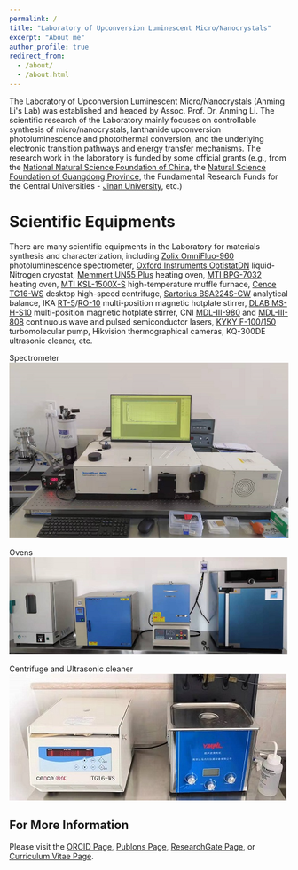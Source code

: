```yaml
---
permalink: /
title: "Laboratory of Upconversion Luminescent Micro/Nanocrystals"
excerpt: "About me"
author_profile: true
redirect_from: 
  - /about/
  - /about.html
---
```


The Laboratory of Upconversion Luminescent Micro/Nanocrystals (Anming Li's Lab) was established and headed by Assoc. Prof. Dr. Anming Li. The scientific research of the Laboratory mainly focuses on controllable synthesis of micro/nanocrystals, lanthanide upconversion photoluminescence and photothermal conversion, and the underlying electronic transition pathways and energy transfer mechanisms. The research work in the laboratory is funded by some official grants (e.g., from the [National Natural Science Foundation of China](https://www.nsfc.gov.cn/english/site_1/index.html), the [Natural Science Foundation of Guangdong Province](http://gdstc.gd.gov.cn/), the Fundamental Research Funds for the Central Universities - [Jinan University](https://www.jnu.edu.cn/), etc.)

Scientific Equipments
======
There are many scientific equipments in the Laboratory for materials synthesis and characterization, including [Zolix OmniFluo-960](https://www.zolix.com.cn/en/prodcon_370_373_770.html) photoluminescence spectrometer, [Oxford Instruments OptistatDN](https://andor.oxinst.com/products/optical-cryostats-for-spectroscopy) liquid-Nitrogen cryostat, [Memmert UN55 Plus](https://www.memmert.com/products/heating-drying-ovens/universal-oven/UN55plus/) heating oven, [MTI BPG-7032](http://www.kjmti.com/product/16701.html) heating oven, [MTI KSL-1500X-S](http://www.kjmti.com/product/16882.html) high-temperature muffle furnace, [Cence TG16-WS](http://www.lxjxy.com/product/37.html) desktop high-speed centrifuge, [Sartorius BSA224S-CW](https://www.sartorius.com/en/products/weighing/laboratory-balances/analytical-lab-balance) analytical balance, IKA [RT-5](https://www.ika.com/en/Products-Lab-Eq/Magnetic-Stirrers-Hot-Plate-Lab-Mixer-Stirrer-Blender-csp-188/RT-5-cpdt-3690600/)/[RO-10](https://www.ika.com/en/Products-Lab-Eq/Magnetic-Stirrers-Hot-Plate-Lab-Mixer-Stirrer-Blender-csp-188/RO-10-cpdt-3691000/) multi-position magnetic hotplate stirrer, [DLAB MS-H-S10](http://www.dlabsci.com/english/cplb/HotPlate/Magnetic_Stirrer/2018/0120/229.html) multi-position magnetic hotplate stirrer, CNI [MDL-III-980](http://www.cnilaser.com/C-infrared_laser980.htm) and [MDL-III-808](http://www.cnilaser.com/C-infrared_laser808.htm) continuous wave and pulsed semiconductor lasers, [KYKY F-100/150](http://www.kyky.com.cn/content/details97_834.html) turbomolecular pump, Hikvision thermographical cameras, KQ-300DE ultrasonic cleaner, etc.

Spectrometer
![Spectrometer](/images/spectrometer.jpg)

Ovens
![Ovens](/images/ovens.jpg)

Centrifuge and Ultrasonic cleaner
![Centrifuge](/images/centrifugate.jpg)

For More Information
------
Please visit the [ORCID Page](https://orcid.org/0000-0003-1344-3460), [Publons Page](https://publons.com/researcher/4671788/anming-li/), [ResearchGate Page](https://www.researchgate.net/profile/Anming-Li), or [Curriculum Vitae Page](/cv/). 